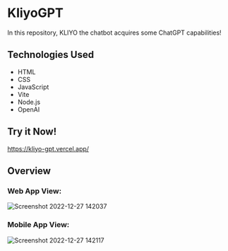 # KliyoGPT

In this repository, KLIYO the chatbot acquires some ChatGPT capabilities!

## Technologies Used
- HTML
- CSS
- JavaScript
- Vite
- Node.js
- OpenAI

## Try it Now!
https://kliyo-gpt.vercel.app/

## Overview
### Web App View:
![Screenshot 2022-12-27 142037](https://user-images.githubusercontent.com/72712113/209666072-eeef9b51-cb62-43a6-9cb9-855d99380658.png)

### Mobile App View:
![Screenshot 2022-12-27 142117](https://user-images.githubusercontent.com/72712113/209666074-1954fc57-10fa-42e3-a582-3bc9594537cb.png)
